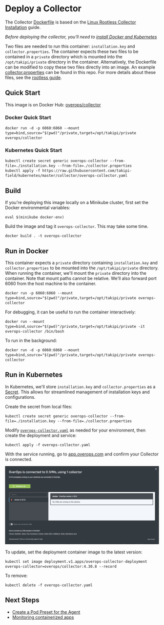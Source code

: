 # Deploy a Collector

The Collector [Dockerfile](Dockerfile) is based on the [Linux Rootless Collector Installation](https://doc.overops.com/docs/linux-rootless-collector-install) guide.

_Before deploying the collector, you'll need to [install Docker and Kubernetes](../README.md)_

Two files are needed to run this container: `installation.key` and `collector.properties`. The container expects these two files to be contained in a `private` directory which is mounted into the `/opt/takipi/private` directory in the container. Alternatively, the Dockerfile can be modified to copy these two files directly into an image. An example [collector.properties](private/collector.properties.saas.example) can be found in this repo. For more details about these files, see the [rootless guide](https://doc.overops.com/docs/linux-rootless-collector-install).

## Quick Start

This image is on Docker Hub: [overops/collector](https://hub.docker.com/r/overops/collector)

### Docker Quick Start

```console
docker run -d -p 6060:6060 --mount type=bind,source="$(pwd)"/private,target=/opt/takipi/private overops/collector
```

### Kubernetes Quick Start

```console
kubectl create secret generic overops-collector --from-file=./installation.key --from-file=./collector.properties
kubectl apply -f https://raw.githubusercontent.com/takipi-field/kubernetes/master/collector/overops-collector.yaml
```

## Build

If you're deploying this image locally on a Minikube cluster, first set the Docker environmental variables:

```console
eval $(minikube docker-env)
```

Build the image and tag it `overops-collector`. This may take some time.

```console
docker build . -t overops-collector
```

## Run in Docker

This container expects a `private` directory containing `installation.key` and `collector.properties` to be mounted into the `/opt/takipi/private` directory. When running the container, we'll mount the `private` directory into the container. Note that mount paths cannot be relative. We'll also forward port 6060 from the host machine to the container.

```console
docker run -p 6060:6060 --mount type=bind,source="$(pwd)"/private,target=/opt/takipi/private overops-collector
```

For debugging, it can be useful to run the container interactively:

```console
docker run --mount type=bind,source="$(pwd)"/private,target=/opt/takipi/private -it overops-collector /bin/bash
```

To run in the background:

```console
docker run -d -p 6060:6060 --mount type=bind,source="$(pwd)"/private,target=/opt/takipi/private overops-collector
```

## Run in Kubernetes

In Kubernetes, we'll store `installation.key` and `collector.properties` as a [Secret](https://kubernetes.io/docs/concepts/configuration/secret/). This allows for streamlined management of installation keys and configurations.

Create the secret from local files:

```console
kubectl create secret generic overops-collector --from-file=./installation.key --from-file=./collector.properties
```

Modify [`overops-collector.yaml`](overops-collector.yaml) as needed for your environment, then create the deployment and service:

```console
kubectl apply -f overops-collector.yaml
```

With the service running, go to [app.overops.com](https://app.overops.com/) and confirm your Collector is connected.

![Image confirming Collector is connected](collector-connected.png)

To update, set the deployment container image to the latest version:

```console
kubectl set image deployment.v1.apps/overops-collector-deployment overops-collector=overops/collector:4.30.8 --record
```

To remove:

```console
kubectl delete -f overops-collector.yaml
```

## Next Steps

- [Create a Pod Preset for the Agent](../agent)
- [Monitoring containerized apps](../demos)

